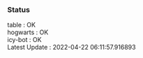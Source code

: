 ### Status


table : OK  
hogwarts : OK  
icy-bot : OK  
Latest Update : 2022-04-22 06:11:57.916893
